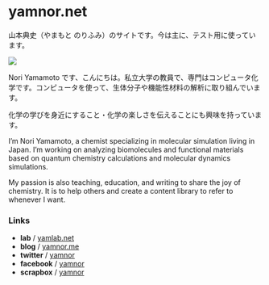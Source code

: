# yamnor.net

山本典史（やまもと のりふみ）のサイトです。今は主に、テスト用に使っています。

![](https://res.cloudinary.com/dfhjad2jo/image/upload/v1672805236/yamnor_o9bsoi.png)

Nori Yamamoto です、こんにちは。私立大学の教員で、専門はコンピュータ化学です。コンピュータを使って、生体分子や機能性材料の解析に取り組んでいます。

化学の学びを身近にすること・化学の楽しさを伝えることにも興味を持っています。

I’m Nori Yamamoto, a chemist specializing in molecular simulation living in Japan. I’m working on analyzing biomolecules and functional materials based on quantum chemistry calculations and molecular dynamics simulations.

My passion is also teaching, education, and writing to share the joy of chemistry. It is to help others and create a content library to refer to whenever I want.

### Links

- **lab** / [yamlab.net](https://yamlab.net)
- **blog** / [yamnor.me](https://yamnor.me)
- **twitter** / [yamnor](https://twitter.com/yamnor)
- **facebook** / [yamnor](https://www.facebook.com/yamnor)
- **scrapbox** / [yamnor](https://scrapbox.io/yamnor/)
